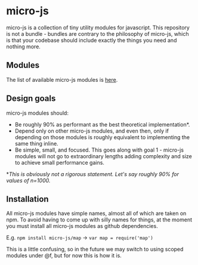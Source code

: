 # micro-js

micro-js is a collection of tiny utility modules for javascript. This repository is not a bundle - bundles are contrary to the philosophy of micro-js, which is that your codebase should include exactly the things you need and nothing more.

## Modules

The list of available micro-js modules is [here](https://github.com/micro-js).

## Design goals

micro-js modules should:

  * Be roughly 90% as performant as the best theoretical implementation*.
  * Depend only on other micro-js modules, and even then, only if depending on those modules is roughly equivalent to implementing the same thing inline.
  * Be simple, small, and focused. This goes along with goal 1 - micro-js modules will not go to extraordinary lengths adding complexity and size to achieve small performance gains.

**This is obviously not a rigorous statement. Let's say roughly 90% for values of n=1000.*

## Installation

All micro-js modules have simple names, almost all of which are taken on npm. To avoid having to come up with silly names for things, at the moment you must install all micro-js modules as github dependencies.

E.g. `npm install micro-js/map` -> `var map = require('map')`

This is a little confusing, so in the future we may switch to using scoped modules under @f, but for now this is how it is.

